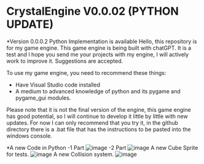 # CrystalEngine V0.0.02 (PYTHON UPDATE)

*Version 0.0.0.2 Python Implementation is available
Hello, this repository is for my game engine. This game engine is being built with chatGPT. It is a test and I hope you send me your projects with my engine, I will actively work to improve it. Suggestions are accepted.

To use my game engine, you need to recommend these things:
* Have Visual Studio code installed
* A medium to advanced knowledge of python and its pygame and pygame_gui modules.

Please note that it is not the final version of the engine, this game engine has good potential, so I will continue to develop it little by little with new updates. For now I can only recommend that you try it, in the github directory there is a .bat file that has the instructions to be pasted into the windows console.

*A new Code in Python
-1 Part
![image](https://github.com/manuelxxStudios/CrystalEngine/assets/85247633/bce0a73a-bb97-4997-922c-ed87ff7d1736)
-2 Part
![image](https://github.com/manuelxxStudios/CrystalEngine/assets/85247633/b20e6f6c-a368-4fd5-9b31-c3335044d137)
A new Cube Sprite for tests.
![image](https://github.com/manuelxxStudios/CrystalEngine/assets/85247633/c497045b-7ec2-4011-b537-69aefccb4cfc)
A new Collision system.
![image](https://github.com/manuelxxStudios/CrystalEngine/assets/85247633/a891c09d-ba46-405c-a8e0-3be058f502e9)
